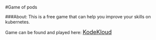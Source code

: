 #Game of pods

###About:
This is a free game that can help you improve your skills on kubernetes.

Game can be found and played here: <font size="+1">[KodeKloud](https://kodekloud.com/p/game-of-pods-game) </font>

